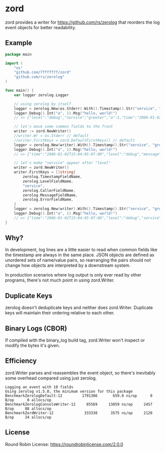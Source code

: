 # zord

zord provides a writer for https://github.com/rs/zerolog that reorders the log
event objects for better readability.

## Example

```go
package main

import (
	"os"
	"github.com/7fffffff/zord"
	"github.com/rs/zerolog"
)

func main() {
	var logger zerolog.Logger

	// using zerolog by itself
	logger = zerolog.New(os.Stderr).With().Timestamp().Str("service", "greeter").Logger()
	logger.Debug().Int("a", 1).Msg("hello, world!")
	// => {"level":"debug","service":"greeter","a":1,"time":"2006-01-02T15:04:05-07:00","message":"hello, world!"}

	// let's move some common fields to the front
	writer := zord.NewWriter()
	//writer.Wr = os.Stderr // default
	//writer.FirstKeys = zord.DefaultFirstKeys() // default
	logger = zerolog.New(writer).With().Timestamp().Str("service", "greeter").Logger()
	logger.Debug().Int("a", 1).Msg("hello, world!")
	// => {"time":"2006-01-02T15:04:05-07:00","level":"debug","message":"hello, world!","service":"greeter","a":1}

	// let's make "service" appear after "level"
	writer = zord.NewWriter()
	writer.FirstKeys = []string{
		zerolog.TimestampFieldName,
		zerolog.LevelFieldName,
		"service",
		zerolog.CallerFieldName,
		zerolog.MessageFieldName,
		zerolog.ErrorFieldName,
	}
	logger = zerolog.New(writer).With().Timestamp().Str("service", "greeter").Logger()
	logger.Debug().Int("a", 1).Msg("hello, world!")
	// => {"time":"2006-01-02T15:04:05-07:00","level":"debug","service":"greeter","message":"hello, world!","a":1}
}
```

## Why?

In development, log lines are a little easier to read when common fields like
the timestamp are always in the same place. JSON objects are defined as
unordered sets of name/value pairs, so rearranging the pairs should not change
how objects are interpreted by a downstream system.

In production scenarios where log output is only ever read by other programs,
there's not much point in using zord.Writer.

## Duplicate Keys

zerolog doesn't deduplicate keys and neither does zord.Writer. Duplicate keys
will maintain their ordering relative to each other.

## Binary Logs (CBOR)

If compiled with the binary_log build tag, zord.Writer won't inspect or modify
the bytes it's given.

## Efficiency

zord.Writer parses and reassembles the event object, so there's inevitably some
overhead compared using just zerolog.

```
Logging an event with 10 fields
Using zerolog v1.5.0, the minimum version for this package
BenchmarkZerologDefault-12         1791386       659.0 ns/op      0 B/op      0 allocs/op
BenchmarkZerologConsoleWriter-12     85569     13859 ns/op     2457 B/op     88 allocs/op
BenchmarkZordWriter-12              333338      3575 ns/op     2120 B/op     24 allocs/op
```

## License

Round Robin License:
https://roundrobinlicense.com/2.0.0
